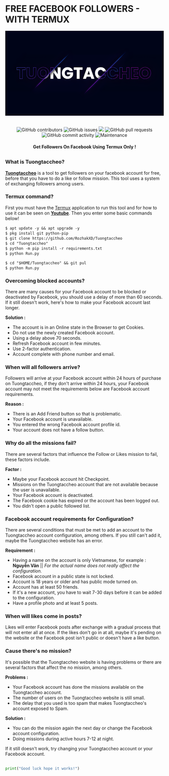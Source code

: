 # FREE FACEBOOK FOLLOWERS - WITH TERMUX
<div align="center">
  <img src="Data/Tuongtaccheo.png">
  <br>
  <br>
  <p>
    <img alt="GitHub contributors" src="https://img.shields.io/github/contributors/rozhakxd/Tuongtaccheo">
    <img alt="GitHub issues" src="https://img.shields.io/github/issues/rozhakxd/Tuongtaccheo">
    <img src="https://img.shields.io/badge/PRs-welcome-brightgreen.svg?style=shields">
    <img alt="GitHub pull requests" src="https://img.shields.io/github/issues-pr/rozhakxd/Tuongtaccheo">
    <img alt="GitHub commit activity" src="https://img.shields.io/github/commit-activity/m/rozhakxd/Tuongtaccheo">
    <img alt="Maintenance" src="https://img.shields.io/maintenance/no/2023">
  </p>
  <h4> Get Followers On Facebook Using Termux Only ! </h4>
</div>

##

### What is Tuongtaccheo?
[**Tuongtaccheo**](https://github.com/RozhakXDTuongtaccheo/) is a tool to get followers on your facebook account for free, before that you have to do a like or follow mission. This tool uses a system of exchanging followers among users.

### Termux command?
First you must have the [Termux](https://f-droid.org/repo/com.termux_118.apk) application to run this tool and for how to use it can be seen on [**Youtube**](https://youtu.be/wi2npWgfGlk). Then you enter some basic commands below!
```
$ apt update -y && apt upgrade -y
$ pkg install git python-pip
$ git clone https://github.com/RozhakXD/Tuongtaccheo
$ cd "Tuongtaccheo"
$ python -m pip install -r requirements.txt
$ python Run.py
```

```
$ cd "$HOME/Tuongtaccheo" && git pul
$ python Run.py
```

### Overcoming blocked accounts?
There are many causes for your Facebook account to be blocked or deactivated by Facebook, you should use a delay of more than 60 seconds. If it still doesn't work, here's how to make your Facebook account last longer.

**Solution :**
- The account is in an Online state in the Browser to get Cookies.
- Do not use the newly created Facebook account.
- Using a delay above 70 seconds.
- Refresh Facebook account in few minutes.
- Use 2-factor authentication.
- Account complete with phone number and email.

### When will all followers arrive?
Followers will arrive at your Facebook account within 24 hours of purchase on Tuongtaccheo, if they don't arrive within 24 hours, your Facebook account may not meet the requirements below are Facebook account requirements.

**Reason :**
- There is an Add Friend button so that is problematic.
- Your Facebook account is unavailable.
- You entered the wrong Facebook account profile id.
- Your account does not have a follow button.

### Why do all the missions fail?
There are several factors that influence the Follow or Likes mission to fail, these factors include.

**Factor :**
- Maybe your Facebook account hit Checkpoint.
- Missions on the Tuongtaccheo account that are not available because the user is unavailable.
- Your Facebook account is deactivated.
- The Facebook cookie has expired or the account has been logged out.
- You didn't open a public followed list.

### Facebook account requirements for Configuration?
There are several conditions that must be met to add an account to the Tuongtaccheo account configuration, among others. If you still can't add it, maybe the Tuongtaccheo website has an error.

**Requirement :**
- Having a name on the account is only Vietnamese, for example : **Nguyễn Văn** || *For the actual name does not really affect the configuration.*
- Facebook account in a public state is not locked.
- Account is 18 years or older and has public mode turned on.
- Account has at least 50 friends.
- If it's a new account, you have to wait 7-30 days before it can be added to the configuration.
- Have a profile photo and at least 5 posts.

### When will likes come in posts?
Likes will enter Facebook posts after exchange with a gradual process that will not enter all at once. If the likes don't go in at all, maybe it's pending on the website or the Facebook post isn't public or doesn't have a like button.

### Cause there's no mission?
It's possible that the Tuongtaccheo website is having problems or there are several factors that affect the no mission, among others.

**Problems :**
- Your Facebook account has done the missions available on the Tuongtaccheo account.
- The number of users on the Tuongtaccheo website is still small.
- The delay that you used is too spam that makes Tuongtaccheo's account exposed to Spam.

**Solution :**
- You can do the mission again the next day or change the Facebook account configuration.
- Doing missions during active hours 7-12 at night.

If it still doesn't work, try changing your Tuongtaccheo account or your Facebook account.

##
```python
print("Good luck hope it works!")
```
##
